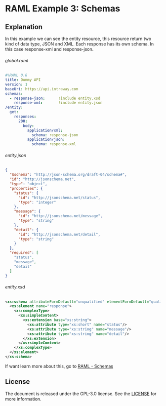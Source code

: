 RAML Example 3: Schemas
=======================

Explanation
-----------

In this example we can see the entity resource, this resource return two kind of data type, JSON and XML. Each response has its own schema. In this case response-xml and response-json.

###### global.raml

```yaml
#%RAML 0.8
title: Dummy API
version: 1
baseUri: https://api.intraway.com
schemas:
  - response-json:      !include entity.xsd
    response-xml:       !include entity.json
/entity:
  get:
    responses:
      200:
        body:
          application/xml:
            schema: response-json
          application/json:
            schema: response-xml

```

###### entity.json

```json
{
  "$schema": "http://json-schema.org/draft-04/schema#",
  "id": "http://jsonschema.net",
  "type": "object",
  "properties": {
    "status": {
      "id": "http://jsonschema.net/status",
      "type": "integer"
    },
    "message": {
      "id": "http://jsonschema.net/message",
      "type": "string"
    },
    "detail": {
      "id": "http://jsonschema.net/detail",
      "type": "string"
    }
  },
  "required": [
    "status",
    "message",
    "detail"
  ]
}
```

###### entity.xsd

```xml
<xs:schema attributeFormDefault="unqualified" elementFormDefault="qualified" xmlns:xs="http://www.w3.org/2001/XMLSchema">
  <xs:element name="response">
    <xs:complexType>
      <xs:simpleContent>
        <xs:extension base="xs:string">
          <xs:attribute type="xs:short" name="status"/>
          <xs:attribute type="xs:string" name="message"/>
          <xs:attribute type="xs:string" name="detail"/>
        </xs:extension>
      </xs:simpleContent>
    </xs:complexType>
  </xs:element>
</xs:schema>
```

If want learn more about this, go to [RAML - Schemas](https://github.com/raml-org/raml-spec/blob/master/versions/raml-08/raml-08.md#schemas)

License
-------

The document is released under the GPL-3.0 license. See the [LICENSE](https://github.com/irgalieri/raml_examples/blob/master/LICENSE) for more information.
